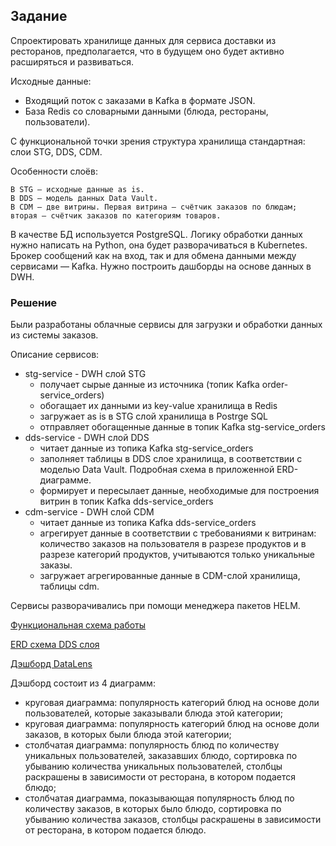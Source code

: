 ## Задание

Спроектировать хранилище данных для сервиса доставки из ресторанов, предполагается, что в будущем оно 
будет активно расширяться и развиваться. 

Исходные данные: 
- Входящий поток с заказами в Kafka в формате JSON.
- База Redis со словарными данными (блюда, рестораны, пользователи). 

С функциональной точки зрения структура хранилища стандартная: слои STG, DDS, CDM. 

Особенности слоёв: 

    В STG — исходные данные as is.
    В DDS — модель данных Data Vault.
	В CDM — две витрины. Первая витрина — счётчик заказов по блюдам; вторая — счётчик заказов по категориям товаров.


В качестве БД используется PostgreSQL. Логику обработки данных нужно написать на Python, она будет разворачиваться в Kubernetes. Брокер сообщений как на вход, так и для обмена данными между сервисами — Kafka.
Нужно построить дашборды на основе данных в DWH.

### Решение

Были разработаны облачные сервисы для загрузки и обработки данных из системы заказов. 

Описание сервисов: 
- stg-service - DWH слой STG
	- получает сырые данные из источника (топик Kafka order-service_orders)
	- обогащает их данными из key-value хранилища в Redis
	- загружает as is в STG слой хранилища в Postrge SQL
	- отправляет обогащенные данные в топик Kafka stg-service_orders
- dds-service - DWH слой DDS
	- читает данные из топика Kafka stg-service_orders
	- заполняет таблицы в DDS слое хранилища, в соответствии с моделью Data Vault. Подробная схема в приложенной ERD-диаграмме. 
	- формирует и пересылает данные, необходимые для построения витрин в топик Kafka dds-service_orders
- cdm-service - DWH слой CDM
	- читает данные из топика Kafka dds-service_orders
	- агрегирует данные в соответствии с требованиями к витринам: количество заказов на пользователя в разрезе продуктов и в разрезе категорий продуктов, учитываются только уникальные заказы. 
	- загружает агрегированные данные в CDM-слой хранилища, таблицы cdm.

Сервисы разворачивались при помощи менеджера пакетов HELM.


[Функциональная схема работы](de_project_9/solution/Schema.png)

[ERD схема DDS слоя](de_project_9/solution/DDS-ERD.png)

[Дэшборд DataLens](https://datalens.yandex/tvkkdnieb556j)

Дэшборд состоит из 4 диаграмм: 
- круговая диаграмма: популярность категорий блюд на основе доли пользователей, которые заказывали блюда этой категории;
- круговая диаграмма: популярность категорий блюд на основе доли заказов, в которых были блюда этой категории;
- столбчатая диаграмма: популярность блюд по количеству уникальных пользователей, заказавших блюдо, сортировка по убыванию количества уникальных пользователей, столбцы раскрашены в зависимости от ресторана, в котором подается блюдо;
- столбчатая диаграмма, показывающая популярность блюд по количеству заказов, в которых было блюдо, сортировка по убыванию количества заказов, столбцы раскрашены в зависимости от ресторана, в котором подается блюдо.
